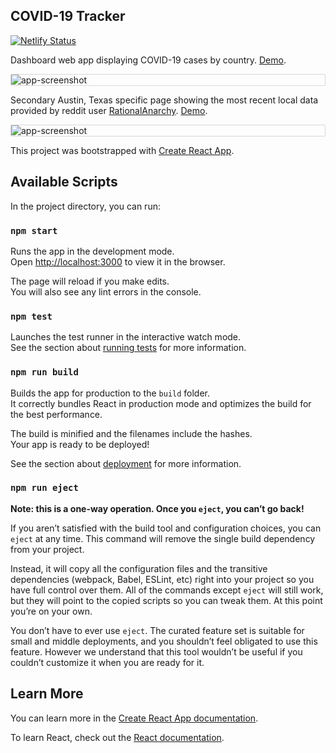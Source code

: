 ## COVID-19 Tracker

[![Netlify Status](https://api.netlify.com/api/v1/badges/d4e22cf7-92f9-4de7-a3b0-9d0de2f0eb3f/deploy-status)](https://app.netlify.com/sites/mc-covid/deploys)

Dashboard web app displaying COVID-19 cases by country.
[Demo](https://mc-covid.netlify.app).

<div style="border: 1px solid #D8D8D8; border-radius: 2px; width: '100px;">
  <img alt="app-screenshot" src="https://i.imgur.com/O5m611W.png" />
</div>

Secondary Austin, Texas specific page showing the most recent local data provided by reddit user [RationalAnarchy](https://www.reddit.com/user/RationalAnarchy/).
[Demo](https://mconst-covid.netlify.app/austin).

<div style="border: 1px solid #D8D8D8; border-radius: 2px;">
  <img alt="app-screenshot" src="https://i.imgur.com/6JFgkui.png" />
</div>

This project was bootstrapped with [Create React App](https://github.com/facebook/create-react-app).

## Available Scripts

In the project directory, you can run:

### `npm start`

Runs the app in the development mode.<br />
Open [http://localhost:3000](http://localhost:3000) to view it in the browser.

The page will reload if you make edits.<br />
You will also see any lint errors in the console.

### `npm test`

Launches the test runner in the interactive watch mode.<br />
See the section about [running tests](https://facebook.github.io/create-react-app/docs/running-tests) for more information.

### `npm run build`

Builds the app for production to the `build` folder.<br />
It correctly bundles React in production mode and optimizes the build for the best performance.

The build is minified and the filenames include the hashes.<br />
Your app is ready to be deployed!

See the section about [deployment](https://facebook.github.io/create-react-app/docs/deployment) for more information.

### `npm run eject`

**Note: this is a one-way operation. Once you `eject`, you can’t go back!**

If you aren’t satisfied with the build tool and configuration choices, you can `eject` at any time. This command will remove the single build dependency from your project.

Instead, it will copy all the configuration files and the transitive dependencies (webpack, Babel, ESLint, etc) right into your project so you have full control over them. All of the commands except `eject` will still work, but they will point to the copied scripts so you can tweak them. At this point you’re on your own.

You don’t have to ever use `eject`. The curated feature set is suitable for small and middle deployments, and you shouldn’t feel obligated to use this feature. However we understand that this tool wouldn’t be useful if you couldn’t customize it when you are ready for it.

## Learn More

You can learn more in the [Create React App documentation](https://facebook.github.io/create-react-app/docs/getting-started).

To learn React, check out the [React documentation](https://reactjs.org/).
